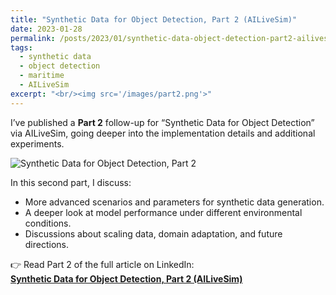 ```yaml
---
title: "Synthetic Data for Object Detection, Part 2 (AILiveSim)"
date: 2023-01-28
permalink: /posts/2023/01/synthetic-data-object-detection-part2-ailivesim/
tags:
  - synthetic data
  - object detection
  - maritime
  - AILiveSim
excerpt: "<br/><img src='/images/part2.png'>"
---
```


I’ve published a **Part 2** follow-up for “Synthetic Data for Object Detection” via AILiveSim, going deeper into the implementation details and additional experiments.

![Synthetic Data for Object Detection, Part 2](https://media.licdn.com/dms/image/v2/D4E12AQGabsRIoTWEbw/article-cover_image-shrink_720_1280/article-cover_image-shrink_720_1280/0/1674917497591?e=1761177600&v=beta&t=jadH32etRFkLnl7A5vH8Xxn8vwLaDPyQnLlMnHtvDlY)

In this second part, I discuss:

- More advanced scenarios and parameters for synthetic data generation.  
- A deeper look at model performance under different environmental conditions.  
- Discussions about scaling data, domain adaptation, and future directions.

👉 Read Part 2 of the full article on LinkedIn:  
[**Synthetic Data for Object Detection, Part 2 (AILiveSim)**](https://www.linkedin.com/pulse/synthetic-data-object-detection-ailivesim-1e/?trackingId=0IVEx39%2FToWZj5yd2P0FPA%3D%3D)
